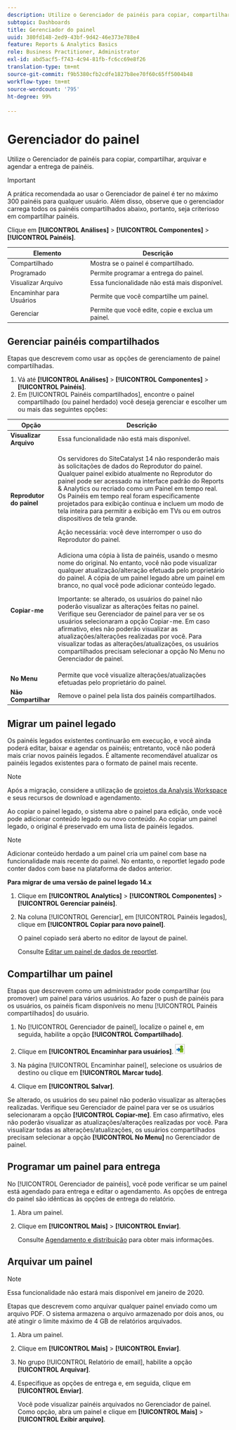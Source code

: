 ```yaml
---
description: Utilize o Gerenciador de painéis para copiar, compartilhar, arquivar e agendar a entrega de painéis.
subtopic: Dashboards
title: Gerenciador do painel
uuid: 380fd148-2ed9-43bf-9d42-46e373e788e4
feature: Reports & Analytics Basics
role: Business Practitioner, Administrator
exl-id: abd5acf5-f743-4c94-81fb-fc6cc69e8f26
translation-type: tm+mt
source-git-commit: f9b5380cfb2cdfe1827b8ee70f60c65ff5004b48
workflow-type: tm+mt
source-wordcount: '795'
ht-degree: 99%

---
```


# Gerenciador do painel

Utilize o Gerenciador de painéis para copiar, compartilhar, arquivar e agendar a entrega de painéis.

>[!IMPORTANT]
>
>A prática recomendada ao usar o Gerenciador de painel é ter no máximo 300 painéis para qualquer usuário. Além disso, observe que o gerenciador carrega todos os painéis compartilhados abaixo, portanto, seja criterioso em compartilhar painéis.

Clique em **[!UICONTROL Análises]** > **[!UICONTROL Componentes]** > **[!UICONTROL Painéis]**.

| Elemento | Descrição |
|--- |--- |
| Compartilhado | Mostra se o painel é compartilhado. |
| Programado | Permite programar a entrega do painel. |
| Visualizar Arquivo | Essa funcionalidade não está mais disponível. |
| Encaminhar para Usuários | Permite que você compartilhe um painel. |
| Gerenciar | Permite que você edite, copie e exclua um painel. |

## Gerenciar painéis compartilhados

Etapas que descrevem como usar as opções de gerenciamento de painel compartilhadas.

1. Vá até **[!UICONTROL Análises]** > **[!UICONTROL Componentes]** > **[!UICONTROL Painéis]**.
1. Em [!UICONTROL Painéis compartilhados], encontre o painel compartilhado (ou painel herdado) você deseja gerenciar e escolher um ou mais das seguintes opções:

<table id="choicetable_857E0E816D63404683D4E24DC8D7FC69"> 
 <thead class="chhead sthead"> 
  <th class="choptionhd"> Opção </th> 
  <th class="chdeschd"> Descrição </th> 
 </thead> 
 <tr class="chrow strow"> 
  <td class="choption"><strong>Visualizar Arquivo</strong></td> 
  <td class="chdesc stentry"> Essa funcionalidade não está mais disponível. </td> 
 </tr> 
 <tr class="chrow strow"> 
  <td class="choption"><strong>Reprodutor do painel</strong></td> 
  <td class="chdesc stentry"> <p>Os servidores do SiteCatalyst 14 não responderão mais às solicitações de dados do Reprodutor do painel. Qualquer painel exibido atualmente no Reprodutor do painel pode ser acessado na interface padrão do Reports &amp; Analytics ou recriado como um Painel em tempo real. Os Painéis em tempo real foram especificamente projetados para exibição contínua e incluem um modo de tela inteira para permitir a exibição em TVs ou em outros dispositivos de tela grande. </p> <p>Ação necessária: você deve interromper o uso do Reprodutor do painel. </p> </td> 
 </tr> 
 <tr class="chrow strow"> 
  <td class="choption"><strong>Copiar-me</strong></td> 
  <td class="chdesc stentry"> Adiciona uma cópia à lista de painéis, usando o mesmo nome do original. No entanto, você não pode visualizar qualquer atualização/alteração efetuada pelo proprietário do painel. A cópia de um painel legado abre um painel em branco, no qual você pode adicionar conteúdo legado. <p>Importante: se alterado, os usuários do painel não poderão visualizar as alterações feitas no painel. Verifique seu Gerenciador de painel para ver se os usuários selecionaram a opção <span class="uicontrol">Copiar-me</span>. Em caso afirmativo, eles não poderão visualizar as atualizações/alterações realizadas por você. Para visualizar todas as alterações/atualizações, os usuários compartilhados precisam selecionar a opção <span class="uicontrol">No Menu</span> no Gerenciador de painel. </p> </td> 
 </tr> 
 <tr class="chrow strow"> 
  <td class="choption"><strong>No Menu</strong></td> 
  <td class="chdesc stentry"> Permite que você visualize alterações/atualizações efetuadas pelo proprietário do painel. </td> 
 </tr> 
 <tr class="chrow strow"> 
  <td class="choption"><strong>Não Compartilhar</strong></td> 
  <td class="chdesc stentry"> Remove o painel pela lista dos painéis compartilhados. </td> 
 </tr> 
</table>

## Migrar um painel legado

Os painéis legados existentes continuarão em execução, e você ainda poderá editar, baixar e agendar os painéis; entretanto, você não poderá mais criar novos painéis legados. É altamente recomendável atualizar os painéis legados existentes para o formato de painel mais recente.

>[!NOTE]
>
>Após a migração, considere a utilização de [projetos da Analysis Workspace](https://docs.adobe.com/content/help/pt-BR/analytics/analyze/analysis-workspace/home.html) e seus recursos de download e agendamento.

Ao copiar o painel legado, o sistema abre o painel para edição, onde você pode adicionar conteúdo legado ou novo conteúdo. Ao copiar um painel legado, o original é preservado em uma lista de painéis legados.

>[!NOTE]
>
>Adicionar conteúdo herdado a um painel cria um painel com base na funcionalidade mais recente do painel. No entanto, o reportlet legado pode conter dados com base na plataforma de dados anterior.

**Para migrar de uma versão de painel legado 14.x**

1. Clique em **[!UICONTROL Analytics]** > **[!UICONTROL Componentes]** > **[!UICONTROL Gerenciar painéis]**.
1. Na coluna [!UICONTROL Gerenciar], em [!UICONTROL Painéis legados], clique em **[!UICONTROL Copiar para novo painel]**.

   O painel copiado será aberto no editor de layout de painel.

   Consulte [Editar um painel de dados de reportlet](/help/analyze/reports-analytics/dashboard.md).

## Compartilhar um painel

Etapas que descrevem como um administrador pode compartilhar (ou promover) um painel para vários usuários. Ao fazer o push de painéis para os usuários, os painéis ficam disponíveis no menu [!UICONTROL Painéis compartilhados] do usuário.

1. No [!UICONTROL Gerenciador de painel], localize o painel e, em seguida, habilite a opção **[!UICONTROL Compartilhado]**.
1. Clique em **[!UICONTROL Encaminhar para usuários]**.  ![](assets/push.png)

1. Na página [!UICONTROL Encaminhar painel], selecione os usuários de destino ou clique em **[!UICONTROL Marcar tudo]**.
1. Clique em **[!UICONTROL Salvar]**.

Se alterado, os usuários do seu painel não poderão visualizar as alterações realizadas. Verifique seu Gerenciador de painel para ver se os usuários selecionaram a opção **[!UICONTROL Copiar-me]**. Em caso afirmativo, eles não poderão visualizar as atualizações/alterações realizadas por você. Para visualizar todas as alterações/atualizações, os usuários compartilhados precisam selecionar a opção **[!UICONTROL No Menu]** no Gerenciador de painel.

## Programar um painel para entrega

No [!UICONTROL Gerenciador de painéis], você pode verificar se um painel está agendado para entrega e editar o agendamento. As opções de entrega do painel são idênticas às opções de entrega do relatório.

1. Abra um painel.
1. Clique em **[!UICONTROL Mais]** > **[!UICONTROL Enviar]**.

   Consulte [Agendamento e distribuição](/help/analyze/reports-analytics/scheduling.md) para obter mais informações.

## Arquivar um painel

>[!NOTE]
>
>Essa funcionalidade não estará mais disponível em janeiro de 2020.

Etapas que descrevem como arquivar qualquer painel enviado como um arquivo PDF. O sistema armazena o arquivo armazenado por dois anos, ou até atingir o limite máximo de 4 GB de relatórios arquivados.

1. Abra um painel.
1. Clique em **[!UICONTROL Mais]** > **[!UICONTROL Enviar]**.
1. No grupo [!UICONTROL Relatório de email], habilite a opção **[!UICONTROL Arquivar]**.
1. Especifique as opções de entrega e, em seguida, clique em **[!UICONTROL Enviar]**.

   Você pode visualizar painéis arquivados no Gerenciador de painel. Como opção, abra um painel e clique em **[!UICONTROL Mais]** > **[!UICONTROL Exibir arquivo]**.
